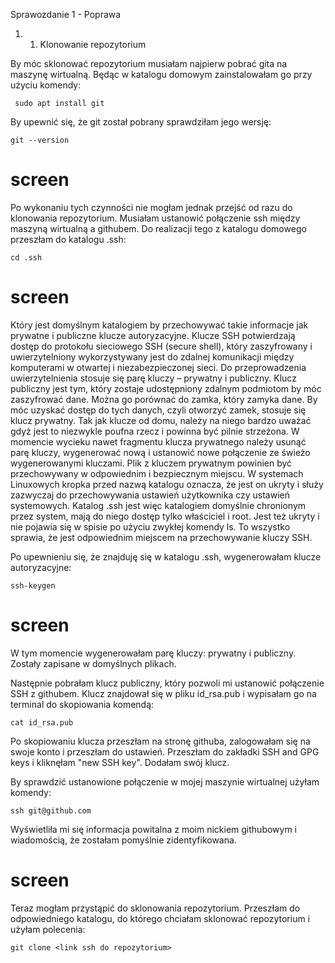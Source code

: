 Sprawozdanie 1 - Poprawa

1. 1. Klonowanie repozytorium

By móc sklonować repozytorium musiałam najpierw pobrać gita na maszynę wirtualną. Będąc w katalogu domowym zainstalowałam go przy użyciu komendy:
```
 sudo apt install git
```
 By upewnić się, że git został pobrany sprawdziłam jego wersję: 
```
git --version
```

# screen


Po wykonaniu tych czynności nie mogłam jednak przejść od razu do klonowania repozytorium. Musiałam ustanowić połączenie ssh między maszyną wirtualną a githubem. Do realizacji tego z katalogu domowego przeszłam do katalogu .ssh: 
```
cd .ssh 
```

# screen


Który jest domyślnym katalogiem by przechowywać takie informacje jak prywatne i publiczne klucze autoryzacyjne. Klucze SSH potwierdzają dostęp do protokołu sieciowego SSH (secure shell), który zaszyfrowany i uwierzytelniony wykorzystywany jest do zdalnej komunikacji między komputerami w otwartej i niezabezpieczonej sieci.
Do przeprowadzenia uwierzytelnienia stosuje się parę kluczy – prywatny i publiczny. Klucz publiczny jest tym, który zostaje udostępniony zdalnym podmiotom by móc zaszyfrować dane. Można go porównać do zamka, który zamyka dane. By móc uzyskać dostęp do tych danych, czyli otworzyć zamek, stosuje się klucz prywatny. Tak jak klucze od domu, należy na niego bardzo uważać gdyż jest to niezwykle poufna rzecz i powinna być pilnie strzeżona. W momencie wycieku nawet fragmentu klucza prywatnego należy usunąć parę kluczy, wygenerować nową i ustanowić nowe połączenie ze świeżo wygenerowanymi kluczami.
Plik z kluczem prywatnym powinien być przechowywany w odpowiednim i bezpiecznym miejscu. W systemach Linuxowych kropka przed nazwą katalogu oznacza, że jest on ukryty i służy zazwyczaj do przechowywania ustawień użytkownika czy ustawień systemowych. 
Katalog .ssh jest więc katalogiem domyślnie chronionym przez system, mają do niego dostęp tylko właściciel i root. Jest też ukryty i nie pojawia się w spisie po użyciu zwykłej komendy ls. To wszystko sprawia, że jest odpowiednim miejscem na przechowywanie kluczy SSH.

Po upewnieniu się, że znajduję się w katalogu .ssh, wygenerowałam klucze autoryzacyjne: 
```
ssh-keygen 
``` 

# screen


W tym momencie wygenerowałam parę kluczy: prywatny i publiczny. Zostały zapisane w domyślnych plikach.

Następnie pobrałam klucz publiczny, który pozwoli mi ustanowić połączenie SSH z githubem. Klucz znajdował się w pliku id_rsa.pub i wypisałam go na terminal do skopiowania komendą: 
```
cat id_rsa.pub
```
Po skopiowaniu klucza przeszłam na stronę githuba, zalogowałam się na swoje konto i przeszłam do ustawień. Przeszłam do zakładki SSH and GPG keys i kliknęłam "new SSH key". Dodałam swój klucz.

By sprawdzić ustanowione połączenie w mojej maszynie wirtualnej użyłam komendy: 
```
ssh git@github.com 
```
Wyświetliła mi się informacja powitalna z moim nickiem githubowym i wiadomością, że zostałam pomyślnie zidentyfikowana.


# screen


Teraz mogłam przystąpić do sklonowania repozytorium. Przeszłam do odpowiedniego katalogu, do którego chciałam sklonować repozytorium i użyłam polecenia: 
```
git clone <link ssh do repozytorium>
```
